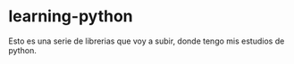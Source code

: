 # learning-python
Esto es una serie de librerias que voy a subir, donde tengo mis estudios de python.
